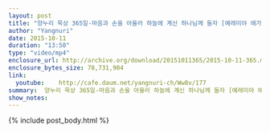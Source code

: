 ```yaml
---
layout: post
title: "양누리 묵상 365일-마음과 손을 아울러 하늘에 계신 하나님께 들자 [예레미야 애가 3:41]"
author: "Yangnuri"
date: 2015-10-11
duration: "13:50"
type: "video/mp4"
enclosure_url: http://archive.org/download/20151011365/2015-10-11-365.mp4
enclosure_bytes_size: 78,731,904       
link:
  youtube:    http://cafe.daum.net/yangnuri-ch/Ww8v/177
summary:  양누리 묵상 365일-마음과 손을 아울러 하늘에 계신 하나님께 들자 [예레미야 애가 3:41]
show_notes:
---
```

{% include post_body.html %}
